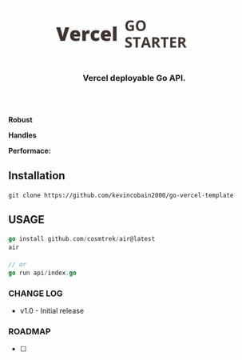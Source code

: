 <p align="center">
  <a href="https://github.com/kevincobain2000/go-vercel-template">
    <img alt="go-vercel-template" src="logo.png" width="360">
  </a>
</p>

<h3 align="center">Vercel deployable Go API.</h3>

<p align="center">

  <br>

  <br>

</p>

**Robust**

**Handles**

**Performace:**


## Installation

```
git clone https://github.com/kevincobain2000/go-vercel-template
```

## USAGE

```go
go install github.com/cosmtrek/air@latest
air

// or
go run api/index.go
```


### CHANGE LOG

- v1.0 - Initial release

### ROADMAP

- [ ]
